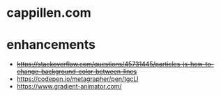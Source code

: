 # cappillen.com
# enhancements
  - ~~https://stackoverflow.com/questions/45731445/particles-js-how-to-change-background-color-between-lines~~
  - https://codepen.io/metagrapher/pen/tgcLl
  - https://www.gradient-animator.com/
